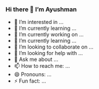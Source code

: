 ### Hi there 👋 I’m Ayushman

- 👀 I’m interested in ...
- 🌱 I’m currently learning ...
- 🔭 I’m currently working on ...
- 🌱 I’m currently learning ...
- 👯 I’m looking to collaborate on ...
- 🤔 I’m looking for help with ...
- 💬 Ask me about ...
- 📫 How to reach me: ...
- 😄 Pronouns: ...
- ⚡ Fun fact: ...

<!--
**ayush1399/ayush1399** is a ✨ _special_ ✨ repository because its `README.md` (this file) appears on your GitHub profile.
-->
